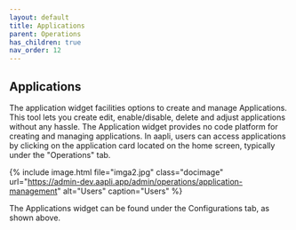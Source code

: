 ```yaml
---
layout: default
title: Applications
parent: Operations
has_children: true
nav_order: 12
---
```


## Applications

The application widget facilities options to create and manage Applications. This tool lets you create edit, enable/disable, delete and adjust applications without any hassle. The Application widget provides no code platform for creating and managing applications.
In aapli, users can access applications by clicking on the application card located on the home screen, typically under the "Operations" tab. 


{% include image.html file="imga2.jpg" class="docimage" url="https://admin-dev.aapli.app/admin/operations/application-management" alt="Users" caption="Users" %}

The Applications widget can be found under the Configurations tab, as shown above.